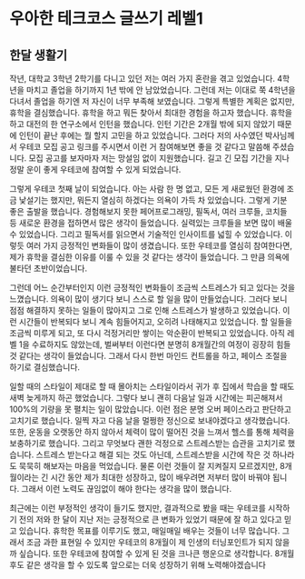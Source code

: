 # 우아한 테크코스 글쓰기 레벨1
## 한달 생활기

 작년, 대학교 3학년 2학기를 다니고 있던 저는 여러 가지 혼란을 겪고 있었습니다. 4학년을 마치고 졸업을 하기까지 1년 밖에 안 남았었습니다. 그런데 저는 이대로 쭉 4학년을 다녀서 졸업을 하기엔 저 자신이 너무 부족해 보였습니다. 그렇게 특별한 계획은 없지만, 휴학을 결심했습니다. 휴학을 하고 뭐든 찾아서 최대한 경험을 하고자 했습니다. 휴학을 하고 대전의 한 연구소에서 인턴을 했습니다. 인턴 기간은 2개월 밖에 되지 않았기 때문에 인턴이 끝난 후에는 뭘 할지 고민을 하고 있었습니다. 그러다 저의 사수였던 박사님께서 우테코 모집 공고 링크를 주시면서 이런 거 참여해보면 좋을 것 같다고 말씀해 주셨습니다. 모집 공고를 보자마자 저는 망설임 없이 지원했습니다. 길고 긴 모집 기간을 지나 정말 운이 좋게 우테코에 참여할 수 있게 되었습니다. 

 그렇게 우테코 첫째 날이 되었습니다. 아는 사람 한 명 없고, 모든 게 새로웠던 환경에 조금 낯설기는 했지만, 뭐든지 열심히 하겠다는 의욕이 가득 차 있었습니다. 그렇게 기분 좋은 출발을 했습니다. 경험해보지 못한 페어프로그래밍, 필독서, 여러 크루들, 코치들 등 새로운 환경을 접하면서 많은 생각이 들었습니다. 실력있는 크루들을 보면 많이 배울 수 있었습니다. 그리고 필독서를 읽으면서 기술적인 인사이트를 넓힐 수 있었습니다. 이렇듯 여러 가지 긍정적인 변화들이 많이 생겼습니다. 또한 우테코를 열심히 참여한다면, 제가 휴학을 결심한 이유를 이룰 수 있을 것 같다는 생각이 들었습니다. 그 만큼 의욕에 불타던 초반이었습니다.
 
 그런데 어느 순간부터인지 이런 긍정적인 변화들이 조금씩 스트레스가 되고 있다는 것을 느꼈습니다. 의욕이 많이 생기다 보니 스스로 할 일을 많이 만들었습니다. 그러다 보니 점점 해결하지 못하는 일들이 많아지고 그로 인해 스트레스가 발생하고 있었습니다. 이런 시간들이 반복되다 보니 계속 힘들어지고, 오히려 나태해지고 있었습니다. 할 일들을 조금씩 미루게 되고, 또 다시 걱정거리만 쌓이는 악순환이 반복되고 있었습니다. 아직 레벨 1을 수료하지도 않았는데, 벌써부터 이런다면 분명히 8개월간의 여정이 굉장히 힘들 것 같다는 생각이 들었습니다. 그래서 다시 한번 마인드 컨트롤을 하고, 페이스 조절을 하기로 결심했습니다.

 일할 때의 스타일이 제대로 할 때 몰아치는 스타일이라서 귀가 후 집에서 학습을 할 때도 새벽 늦게까지 하곤 했었습니다. 그렇다 보니 괜히 다음날 일과 시간에는 피곤해져서 100%의 기량을 못 펼치는 일이 많았습니다. 이런 점은 분명 오버 페이스라고 판단하고 고치기로 했습니다. 일찍 자고 다음 날을 멀쩡한 정신으로 보내야겠다고 생각했습니다. 또한, 운동을 오랫동안 하지 않아서 체력이 많이 떨어진 것을 느껴서 헬스를 통해 체력을 보충하기로 했습니다. 그리고 무엇보다 괜한 걱정으로 스트레스받는 습관을 고치기로 했습니다. 스트레스 받는다고 해결 되는 것도 아닌데, 스트레스받을 시간에 작은 것 하나라도 묵묵히 해보자는 마음을 먹었습니다. 물론 이런 것들이 잘 지켜질지 모르겠지만, 8개월이라는 긴 시간 동안 제가 최대한 성장하고, 많이 배우려면 저부터 많이 바꿔야 됩니다. 그래서 이런 노력도 끊임없이 해야 한다는 생각을 많이 했습니다.

 최근에는 이런 부정적인 생각이 들기도 했지만, 결과적으로 봤을 때는 우테코를 시작하기 전의 저와 한 달이 지난 저는 긍정적으로 큰 변화가 있었기 때문에 잘 하고 있다고 믿고 있습니다. 휴학한 목표를 이루기도 했고, 매일매일 배우는 것들이 너무 많습니다. 그래서 조금 과한 표현일 수 있지만 우테코의 8개월이 제 인생의 터닝포인트가 되지 않을까 싶습니다. 또한 우테코에 참여할 수 있게 된 것을 크나큰 행운으로 생각합니다. 8개월 후도 같은 생각을 할 수 있도록 앞으로는 더욱 성장하기 위해 노력해야겠습니다
